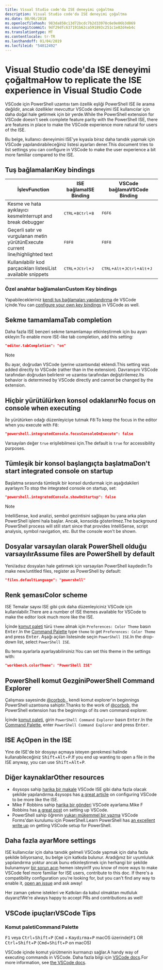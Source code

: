 ```yaml
---
title: Visual Studio code'da ISE deneyimi çoğaltma
description: Visual Studio code'da ISE deneyimi çoğaltma
ms.date: 08/06/2018
ms.openlocfilehash: 983da850c13d72bcdc7b2d33970c6e9e06b3d869
ms.sourcegitcommit: 9df29dfc637191b62ca591893c251c1e02d4eb4c
ms.translationtype: MT
ms.contentlocale: tr-TR
ms.lasthandoff: 01/04/2019
ms.locfileid: "54012492"
---
```

# <a name="how-to-replicate-the-ise-experience-in-visual-studio-code"></a><span data-ttu-id="6f74e-103">Visual Studio code'da ISE deneyimi çoğaltma</span><span class="sxs-lookup"><span data-stu-id="6f74e-103">How to replicate the ISE experience in Visual Studio Code</span></span>

<span data-ttu-id="6f74e-104">VSCode için PowerShell uzantısı tam özellik eşliği PowerShell ISE ile arama değildir, ancak özellikler mevcuttur VSCode deneyimi ISE kullanıcılar için daha doğal hale getirmek için bir yerde.</span><span class="sxs-lookup"><span data-stu-id="6f74e-104">While the PowerShell extension for VSCode doesn't seek complete feature parity with the PowerShell ISE, there are features in place to make the VSCode experience more natural for users of the ISE.</span></span>

<span data-ttu-id="6f74e-105">Bu belge, kullanıcı deneyimini ISE'ye kıyasla biraz daha tanıdık yapmak için VSCode yapılandırabileceğiniz listesi ayarları dener.</span><span class="sxs-lookup"><span data-stu-id="6f74e-105">This document tries to list settings you can configure in VSCode to make the user experience a bit more familiar compared to the ISE.</span></span>

## <a name="key-bindings"></a><span data-ttu-id="6f74e-106">Tuş bağlamaları</span><span class="sxs-lookup"><span data-stu-id="6f74e-106">Key bindings</span></span>

| <span data-ttu-id="6f74e-107">İşlev</span><span class="sxs-lookup"><span data-stu-id="6f74e-107">Function</span></span>                              | <span data-ttu-id="6f74e-108">ISE bağlama</span><span class="sxs-lookup"><span data-stu-id="6f74e-108">ISE Binding</span></span>                  | <span data-ttu-id="6f74e-109">VSCode bağlama</span><span class="sxs-lookup"><span data-stu-id="6f74e-109">VSCode Binding</span></span>                              |
| ----------------                      | -----------                  | --------------                              |
| <span data-ttu-id="6f74e-110">Kesme ve hata ayıklayıcı kesme</span><span class="sxs-lookup"><span data-stu-id="6f74e-110">Interrupt and break debugger</span></span>          | <span data-ttu-id="6f74e-111"><kbd>CTRL</kbd>+<kbd>B</kbd></span><span class="sxs-lookup"><span data-stu-id="6f74e-111"><kbd>Ctrl</kbd>+<kbd>B</kbd></span></span> | <span data-ttu-id="6f74e-112"><kbd>F6</kbd></span><span class="sxs-lookup"><span data-stu-id="6f74e-112"><kbd>F6</kbd></span></span>                               |
| <span data-ttu-id="6f74e-113">Geçerli satır ve vurgulanan metin yürütün</span><span class="sxs-lookup"><span data-stu-id="6f74e-113">Execute current line/highlighted text</span></span> | <span data-ttu-id="6f74e-114"><kbd>F8</kbd></span><span class="sxs-lookup"><span data-stu-id="6f74e-114"><kbd>F8</kbd></span></span>                | <span data-ttu-id="6f74e-115"><kbd>F8</kbd></span><span class="sxs-lookup"><span data-stu-id="6f74e-115"><kbd>F8</kbd></span></span>                               |
| <span data-ttu-id="6f74e-116">Kullanılabilir kod parçacıkları listesi</span><span class="sxs-lookup"><span data-stu-id="6f74e-116">List available snippets</span></span>               | <span data-ttu-id="6f74e-117"><kbd>CTRL</kbd>+<kbd>J</kbd></span><span class="sxs-lookup"><span data-stu-id="6f74e-117"><kbd>Ctrl</kbd>+<kbd>J</kbd></span></span> | <span data-ttu-id="6f74e-118"><kbd>CTRL</kbd>+<kbd>Alt</kbd>+<kbd>J</kbd></span><span class="sxs-lookup"><span data-stu-id="6f74e-118"><kbd>Ctrl</kbd>+<kbd>Alt</kbd>+<kbd>J</kbd></span></span> |

### <a name="custom-key-bindings"></a><span data-ttu-id="6f74e-119">Özel anahtar bağlamaları</span><span class="sxs-lookup"><span data-stu-id="6f74e-119">Custom Key bindings</span></span>

<span data-ttu-id="6f74e-120">Yapabilecekleriniz [kendi tuş bağlamaları yapılandırma](https://code.visualstudio.com/docs/getstarted/keybindings#_custom-keybindings-for-refactorings) de VSCode içinde.</span><span class="sxs-lookup"><span data-stu-id="6f74e-120">You can [configure your own key bindings](https://code.visualstudio.com/docs/getstarted/keybindings#_custom-keybindings-for-refactorings) in VSCode as well.</span></span>

## <a name="tab-completion"></a><span data-ttu-id="6f74e-121">Sekme tamamlama</span><span class="sxs-lookup"><span data-stu-id="6f74e-121">Tab completion</span></span>

<span data-ttu-id="6f74e-122">Daha fazla ISE benzeri sekme tamamlamayı etkinleştirmek için bu ayarı ekleyin:</span><span class="sxs-lookup"><span data-stu-id="6f74e-122">To enable more ISE-like tab completion, add this setting:</span></span>

```json
"editor.tabCompletion": "on"
```

> [!NOTE]
> <span data-ttu-id="6f74e-123">Bu ayar, doğrudan VSCode (yerine uzantısında) eklendi.</span><span class="sxs-lookup"><span data-stu-id="6f74e-123">This setting was added directly to VSCode (rather than in the extension).</span></span> <span data-ttu-id="6f74e-124">Davranışını VSCode tarafından doğrudan belirlenir ve uzantısı tarafından değiştirilemez.</span><span class="sxs-lookup"><span data-stu-id="6f74e-124">Its behavior is determined by VSCode directly and cannot be changed by the extension.</span></span>

## <a name="no-focus-on-console-when-executing"></a><span data-ttu-id="6f74e-125">Hiçbir yürütülürken konsol odaklanır</span><span class="sxs-lookup"><span data-stu-id="6f74e-125">No focus on console when executing</span></span>

<span data-ttu-id="6f74e-126">İle yürütürken odağı düzenleyiciye tutmak <kbd>F8</kbd>:</span><span class="sxs-lookup"><span data-stu-id="6f74e-126">To keep the focus in the editor when you execute with <kbd>F8</kbd>:</span></span>

```json
"powershell.integratedConsole.focusConsoleOnExecute": false
```

<span data-ttu-id="6f74e-127">Varsayılan değer `true` erişilebilmesi için.</span><span class="sxs-lookup"><span data-stu-id="6f74e-127">The default is `true` for accessibility purposes.</span></span>

## <a name="dont-start-integrated-console-on-startup"></a><span data-ttu-id="6f74e-128">Tümleşik bir konsol başlangıçta başlatma</span><span class="sxs-lookup"><span data-stu-id="6f74e-128">Don't start integrated console on startup</span></span>

<span data-ttu-id="6f74e-129">Başlatma sırasında tümleşik bir konsol durdurmak için aşağıdakileri ayarlayın:</span><span class="sxs-lookup"><span data-stu-id="6f74e-129">To stop the integrated console on startup, set:</span></span>

```json
"powershell.integratedConsole.showOnStartup": false
```

> [!NOTE]
> <span data-ttu-id="6f74e-130">IntelliSense, kod analizi, sembol gezintisini sağlayan bu yana arka plan PowerShell işlemi hala başlar. Ancak, konsolda gösterilmez.</span><span class="sxs-lookup"><span data-stu-id="6f74e-130">The background PowerShell process will still start since that provides IntelliSense, script analysis, symbol navigation, etc. But the console won't be shown.</span></span>

## <a name="assume-files-are-powershell-by-default"></a><span data-ttu-id="6f74e-131">Dosyalar varsayılan olarak PowerShell olduğu varsayılır</span><span class="sxs-lookup"><span data-stu-id="6f74e-131">Assume files are PowerShell by default</span></span>

<span data-ttu-id="6f74e-132">Yeni/adsız dosyaları hale getirmek için varsayılan PowerShell kaydedin:</span><span class="sxs-lookup"><span data-stu-id="6f74e-132">To make new/untitled files, register as PowerShell by default:</span></span>

```json
"files.defaultLanguage": "powershell"
```

## <a name="color-scheme"></a><span data-ttu-id="6f74e-133">Renk şeması</span><span class="sxs-lookup"><span data-stu-id="6f74e-133">Color scheme</span></span>

<span data-ttu-id="6f74e-134">ISE Temalar sayısı ISE gibi çok daha düzenleyiciniz VSCode için kullanılabilir.</span><span class="sxs-lookup"><span data-stu-id="6f74e-134">There are a number of ISE themes available for VSCode to make the editor look much more like the ISE.</span></span>

<span data-ttu-id="6f74e-135">İçinde [komut paleti] türü `theme` almak için `Preferences: Color Theme` basın <kbd>Enter</kbd>.</span><span class="sxs-lookup"><span data-stu-id="6f74e-135">In the [Command Palette] type `theme` to get `Preferences: Color Theme` and press <kbd>Enter</kbd>.</span></span>
<span data-ttu-id="6f74e-136">Aşağı açılan listesinde seçin `PowerShell ISE`.</span><span class="sxs-lookup"><span data-stu-id="6f74e-136">In the drop-down list, select `PowerShell ISE`.</span></span>

<span data-ttu-id="6f74e-137">Bu tema ayarlarla ayarlayabilirsiniz:</span><span class="sxs-lookup"><span data-stu-id="6f74e-137">You can set this theme in the settings with:</span></span>

```json
"workbench.colorTheme": "PowerShell ISE"
```

## <a name="powershell-command-explorer"></a><span data-ttu-id="6f74e-138">PowerShell komut Gezgini</span><span class="sxs-lookup"><span data-stu-id="6f74e-138">PowerShell Command Explorer</span></span>

<span data-ttu-id="6f74e-139">Çalışması sayesinde [ @corbob ](https://github.com/corbob), kendi komut explorer'ın beginnings PowerShell uzantısına sahiptir.</span><span class="sxs-lookup"><span data-stu-id="6f74e-139">Thanks to the work of [@corbob](https://github.com/corbob), the PowerShell extension has the beginnings of its own command explorer.</span></span>

<span data-ttu-id="6f74e-140">İçinde [komut paleti], girin `PowerShell Command Explorer` basın <kbd>Enter</kbd>.</span><span class="sxs-lookup"><span data-stu-id="6f74e-140">In the [Command Palette], enter `PowerShell Command Explorer` and press <kbd>Enter</kbd>.</span></span>

## <a name="open-in-the-ise"></a><span data-ttu-id="6f74e-141">ISE Aç</span><span class="sxs-lookup"><span data-stu-id="6f74e-141">Open in the ISE</span></span>

<span data-ttu-id="6f74e-142">Yine de ISE'de bir dosyayı açmaya isteyen gerekmesi halinde kullanabileceğiniz <kbd>Shift</kbd>+<kbd>Alt</kbd>+<kbd>P</kbd>.</span><span class="sxs-lookup"><span data-stu-id="6f74e-142">If you end up wanting to open a file in the ISE anyway, you can use <kbd>Shift</kbd>+<kbd>Alt</kbd>+<kbd>P</kbd>.</span></span>

## <a name="other-resources"></a><span data-ttu-id="6f74e-143">Diğer kaynaklar</span><span class="sxs-lookup"><span data-stu-id="6f74e-143">Other resources</span></span>

- <span data-ttu-id="6f74e-144">4sysops sahip [harika bir makale](https://4sysops.com/archives/make-visual-studio-code-look-and-behave-like-powershell-ise/) VSCode ISE gibi daha fazla olacak şekilde yapılandırma.</span><span class="sxs-lookup"><span data-stu-id="6f74e-144">4sysops has [a great article](https://4sysops.com/archives/make-visual-studio-code-look-and-behave-like-powershell-ise/) on configuring VSCode to be more like the ISE.</span></span>
- <span data-ttu-id="6f74e-145">Mike F Robbins sahip [harika bir gönderi](https://mikefrobbins.com/2017/08/24/how-to-install-visual-studio-code-and-configure-it-as-a-replacement-for-the-powershell-ise/) VSCode ayarlama.</span><span class="sxs-lookup"><span data-stu-id="6f74e-145">Mike F Robbins has [a great post](https://mikefrobbins.com/2017/08/24/how-to-install-visual-studio-code-and-configure-it-as-a-replacement-for-the-powershell-ise/) on setting up VSCode.</span></span>
- <span data-ttu-id="6f74e-146">PowerShell sahip öğrenin [yukarı mükemmel bir yazma](https://www.learnpwsh.com/setup-vs-code-for-powershell/) VSCode Forms'dan kurulumu için PowerShell.</span><span class="sxs-lookup"><span data-stu-id="6f74e-146">Learn PowerShell has [an excellent write up](https://www.learnpwsh.com/setup-vs-code-for-powershell/) on getting VSCode setup for PowerShell.</span></span>

## <a name="more-settings"></a><span data-ttu-id="6f74e-147">Daha fazla ayar</span><span class="sxs-lookup"><span data-stu-id="6f74e-147">More settings</span></span>

<span data-ttu-id="6f74e-148">ISE kullanıcılar için daha tanıdık gelmeli VSCode yapmak için daha fazla şekilde biliyorsanız, bu belge için katkıda bulunur. Aradığınız bir uyumluluk yapılandırma yoktur ancak bunu etkinleştirmek için herhangi bir şekilde bulunamıyor [bir sorun açın](https://github.com/PowerShell/vscode-powershell/issues/new/choose) hemen isteyin!</span><span class="sxs-lookup"><span data-stu-id="6f74e-148">If you know of more ways to make VSCode feel more familiar for ISE users, contribute to this doc. If there's a compatibility configuration you're looking for, but you can't find any way to enable it, [open an issue](https://github.com/PowerShell/vscode-powershell/issues/new/choose) and ask away!</span></span>

<span data-ttu-id="6f74e-149">Her zaman çekme istekleri ve Katkıları da kabul olmaktan mutluluk duyarız!</span><span class="sxs-lookup"><span data-stu-id="6f74e-149">We're always happy to accept PRs and contributions as well!</span></span>

## <a name="vscode-tips"></a><span data-ttu-id="6f74e-150">VSCode ipuçları</span><span class="sxs-lookup"><span data-stu-id="6f74e-150">VSCode Tips</span></span>

### <a name="command-palette"></a><span data-ttu-id="6f74e-151">Komut paleti</span><span class="sxs-lookup"><span data-stu-id="6f74e-151">Command Palette</span></span>

<span data-ttu-id="6f74e-152"><kbd>F1</kbd> veya <kbd>Ctrl</kbd>+<kbd>Shift</kbd>+<kbd>P</kbd> (<kbd>Cmd</kbd> + <kbd> Kaydırma</kbd>+<kbd>P</kbd> macOS üzerinde)</span><span class="sxs-lookup"><span data-stu-id="6f74e-152"><kbd>F1</kbd> OR <kbd>Ctrl</kbd>+<kbd>Shift</kbd>+<kbd>P</kbd> (<kbd>Cmd</kbd>+<kbd>Shift</kbd>+<kbd>P</kbd> on macOS)</span></span>

<span data-ttu-id="6f74e-153">VSCode içinde komut yürütmenin kurmanızı sağlar.</span><span class="sxs-lookup"><span data-stu-id="6f74e-153">A handy way of executing commands in VSCode.</span></span>
<span data-ttu-id="6f74e-154">Daha fazla bilgi için [VSCode docs](https://code.visualstudio.com/docs/getstarted/userinterface#_command-palette).</span><span class="sxs-lookup"><span data-stu-id="6f74e-154">For more information, see [the VSCode docs](https://code.visualstudio.com/docs/getstarted/userinterface#_command-palette).</span></span>

[Komut paleti]: #command-palette
[Command Palette]: #command-palette
